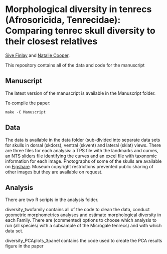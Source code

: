 # Morphological diversity in tenrecs (Afrosoricida, Tenrecidae): Comparing tenrec skull diversity to their closest relatives
[Sive Finlay](http://sivefinlay.com/) and [Natalie Cooper](https://www.tcd.ie/Zoology/research/ncooper/nataliecooper.php).

This repository contains all of the data and code for the manuscript

## Manuscript
The latest version of the manuscript is available in the Manuscript folder.

To compile the paper:

```
make -C Manuscript
```

## Data
The data is available in the data folder (sub-divided into separate data sets for skulls in dorsal (skdors), ventral (skvent) and lateral (sklat) views.
There are three files for each analysis: a TPS file with the landmarks and curves, an NTS sliders file identifying the curves and an excel file with taxonomic information for each image.
Photographs of some of the skulls are available on [Figshare](http://figshare.com/authors/Sive_Finlay/414410). Museum copyright restrictions prevented public sharing of other images but they are available on request.

## Analysis
There are two R scripts in the analysis folder.

diversity_twofamily contains all of the code to clean the data, conduct geometric morphometrics analyses and estimate morphological diversity in each Family. There are (commented) options to choose which analysis to run (all species/ with a subsample of the Microgale tenrecs) and with which data set.

diversity_PCAplots_3panel contains the code used to create the PCA results figure in the paper
